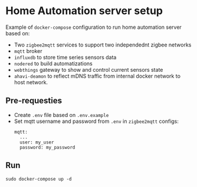 # Home Automation server setup

Example of `docker-compose` configuration to run home automation server based on:

- Two `zigbee2mqtt` services to support two independednt zigbee networks
- `mqtt` broker
- `influxdb` to store time series sensors data
- `nodered` to build automatizations
- `webthings` gateway to show and control current sensors state
- `ahavi-deamon` to reflect mDNS traffic from internal docker network to host network.

## Pre-requesties

- Create `.env` file based on `.env.example`
- Set mqtt username and password from `.env` in `zigbee2mqtt` configs:
  ```
  mqtt:
    ...
    user: my_user
    password: my_password
  ```

## Run

`sudo docker-compose up -d`



